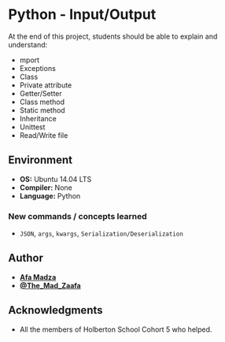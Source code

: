 # Python - Input/Output
At the end of this project, students should be able to explain and understand:

* mport
* Exceptions
* Class
* Private attribute
* Getter/Setter
* Class method
* Static method
* Inheritance
* Unittest
* Read/Write file

## Environment

* __OS:__ Ubuntu 14.04 LTS
* __Compiler:__ None
* __Language:__ Python

### New commands / concepts learned

* ``JSON``, ``args``, ``kwargs``, ``Serialization/Deserialization``

## Author

* [**Afa Madza**](https://github.com/AfaMadza)
* [**@The_Mad_Zaafa**](https://twitter.com/The_Mad_Zaafa)

## Acknowledgments
* All the members of Holberton School Cohort 5 who helped.